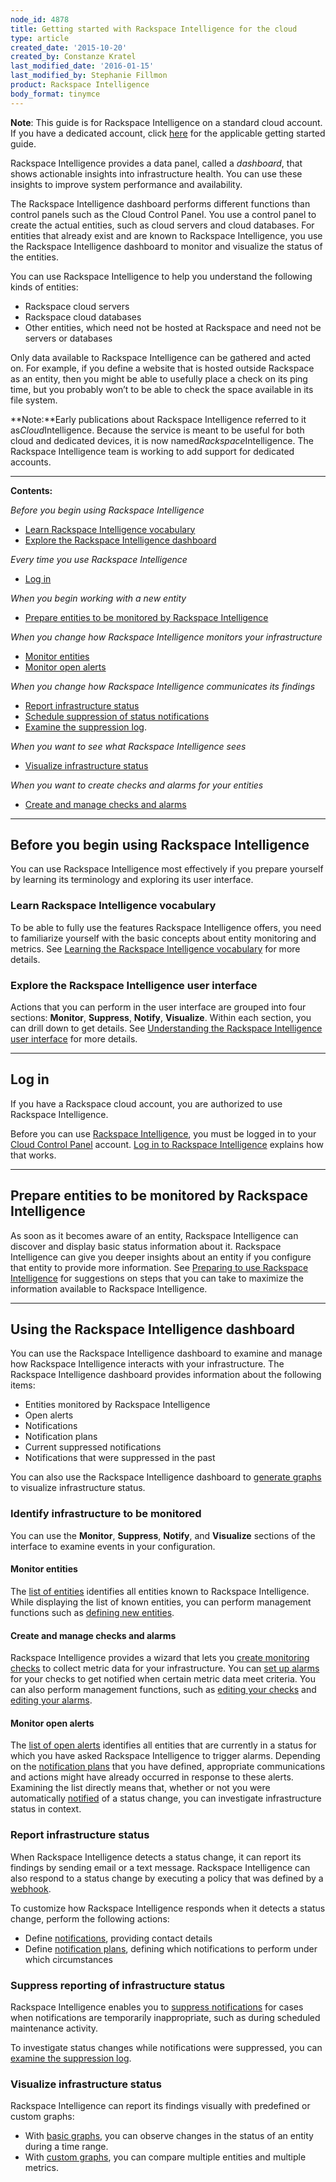 ```yaml
---
node_id: 4878
title: Getting started with Rackspace Intelligence for the cloud
type: article
created_date: '2015-10-20'
created_by: Constanze Kratel
last_modified_date: '2016-01-15'
last_modified_by: Stephanie Fillmon
product: Rackspace Intelligence
body_format: tinymce
---
```


**Note**: This guide is for Rackspace Intelligence on a standard cloud
account. If you have a dedicated account, click
[here](/how-to/getting-started-with-rackspace-intelligence-for-dedicated-accounts)
for the applicable getting started guide.

Rackspace Intelligence provides a data panel, called a *dashboard*, that
shows actionable insights into infrastructure health. You can use these
insights to improve system performance and availability.

The Rackspace Intelligence dashboard performs different functions than
control panels such as the Cloud Control Panel. You use a control panel
to create the actual entities, such as cloud servers and cloud
databases. For entities that already exist and are known to Rackspace
Intelligence, you use the Rackspace Intelligence dashboard to monitor
and visualize the status of the entities.

You can use Rackspace Intelligence to help you understand the following
kinds of entities:

-   Rackspace cloud servers
-   Rackspace cloud databases
-   Other entities, which need not be hosted at Rackspace and need not
    be servers or databases

Only data available to Rackspace Intelligence can be gathered and acted
on. For example, if you define a website that is hosted outside
Rackspace as an entity, then you might be able to usefully place a check
on its ping time, but you probably won&rsquo;t to be able to check the space
available in its file system.

**Note:**Early publications about Rackspace Intelligence referred to it
as*Cloud*Intelligence. Because the service is meant to be useful for
both cloud and dedicated devices, it is now
named*Rackspace*Intelligence. The Rackspace Intelligence team is working
to add support for dedicated accounts.

------------------------------------------------------------------------

**Contents:**

*Before you begin using Rackspace Intelligence*

-   [Learn Rackspace Intelligence vocabulary](#concepts)
-   [Explore the Rackspace Intelligence dashboard](#ui-intro)

*Every time you use Rackspace Intelligence*

-   [Log in](#login)

*When you begin working with a new entity*

-   [Prepare entities to be monitored by Rackspace
    Intelligence](#preparing)

*When you change how Rackspace Intelligence monitors your
infrastructure*

-   [Monitor entities](#monitor-entities)
-   [Monitor open alerts](#monitor-open-alerts)

*When you change how Rackspace Intelligence communicates its findings*

-   [Report infrastructure status](#report-status)
-   [Schedule suppression of status
    notifications](#schedule-suppressions)
-   [E](#examine-log-suppressed)[xamine the suppression
    log](/how-to/examining-the-log-of-alerts-suppressed-by-rackspace-intelligence).

*When you want to see what Rackspace Intelligence sees*

-   [Visualize infrastructure status](#visualize)

*When you want to create checks and alarms for your entities*

-   [Create and manage checks and alarms](#manage-checks-and-alarms)

------------------------------------------------------------------------

Before you begin using Rackspace Intelligence
---------------------------------------------

You can use Rackspace Intelligence most effectively if you prepare
yourself by learning its terminology and exploring its user interface.

### Learn Rackspace Intelligence vocabulary

To be able to fully use the features Rackspace Intelligence offers, you
need to familiarize yourself with the basic concepts about entity
monitoring and metrics. See [Learning the Rackspace Intelligence
vocabulary](/how-to/learning-the-rackspace-intelligence-vocabulary) for
more details.

### Explore the Rackspace Intelligence user interface

Actions that you can perform in the user interface are grouped into four
sections:  **Monitor**, **Suppress**, **Notify**, **Visualize**. Within
each section, you can drill down to get details. See [Understanding the
Rackspace Intelligence user
interface](/how-to/understanding-the-rackspace-intelligence-dashboard-user-interface) for
more details.

------------------------------------------------------------------------

Log in
----------

If you have a Rackspace cloud account, you are authorized to use
Rackspace Intelligence.

Before you can use [Rackspace
Intelligence](https://intelligence.rackspace.com/), you must be logged
in to your [Cloud Control Panel](https://mycloud.rackspace.com/)
account. [Log in to Rackspace
Intelligence](/how-to/logging-in-to-the-rackspace-intelligence-dashboard)
explains how that works.

------------------------------------------------------------------------

Prepare entities to be monitored by Rackspace Intelligence
--------------------------------------------------------------

As soon as it becomes aware of an entity, Rackspace Intelligence can
discover and display basic status information about it. Rackspace
Intelligence can give you deeper insights about an entity if you
configure that entity to provide more information. See [Preparing to use
Rackspace
Intelligence](/how-to/preparing-to-use-rackspace-intelligence) for
suggestions on steps that you can take to maximize the information
available to Rackspace Intelligence.

------------------------------------------------------------------------

Using the Rackspace Intelligence dashboard
----------------------------------------------

You can use the Rackspace Intelligence dashboard to examine and manage
how Rackspace Intelligence interacts with your infrastructure. The
Rackspace Intelligence dashboard provides information about the
following items:

-   Entities monitored by Rackspace Intelligence
-   Open alerts
-   Notifications
-   Notification plans
-   Current suppressed notifications
-   Notifications that were suppressed in the past

You can also use the Rackspace Intelligence dashboard to [generate
graphs](/how-to/getting-started-with-rackspace-intelligence) to
visualize infrastructure status.

### Identify infrastructure to be monitored

You can use the **Monitor**, **Suppress**, **Notify**,
and **Visualize** sections of the interface to examine events in your
configuration.

#### Monitor entities

The [list of
entities](/how-to/monitoring-entities-with-rackspace-intelligence) identifies
all entities known to Rackspace Intelligence. While displaying the list
of known entities, you can perform management functions such
as [defining new
entities](/how-to/monitoring-entities-with-rackspace-intelligence#create-entities).

#### Create and manage checks and alarms

Rackspace Intelligence provides a wizard that lets you [create
monitoring
checks](/how-to/working-with-checks) to
collect metric data for your infrastructure. You can [set up
alarms](/how-to/working-with-alarms) for
your checks to get notified when certain metric data meet criteria. You
can also perform management functions, such as [editing your
checks](/how-to/working-with-checks) and
[editing your
alarms](/how-to/working-with-alarms).

#### Monitor open alerts

The [list of open
alerts](/how-to/monitoring-open-alerts-with-rackspace-intelligence) identifies
all entities that are currently in a status for which you have asked
Rackspace Intelligence to trigger alarms. Depending on the [notification
plans](/how-to/working-with-rackspace-intelligence-notification-plans) that
you have defined, appropriate communications and actions might have
already occurred in response to these alerts. Examining the list
directly means that, whether or not you were
automatically [notified](/how-to/working-with-notifications-in-rackspace-intelligence) of
a status change, you can investigate infrastructure status in context.

### Report infrastructure status

When Rackspace Intelligence detects a status change, it can report its
findings by sending email or a text message. Rackspace Intelligence can
also respond to a status change by executing a policy that was defined
by
a [webhook](http://docs.rackspace.com/cas/api/v1.0/autoscale-gettingstarted/content/Authenticated_Webhooks_and_Anonymous_Webhooks.html).

To customize how Rackspace Intelligence responds when it detects a
status change, perform the following actions:

-   Define [notifications](/how-to/working-with-notifications-in-rackspace-intelligence),
    providing contact details
-   Define [notification
    plans](/how-to/working-with-rackspace-intelligence-notification-plans),
    defining which notifications to perform under which circumstances

### Suppress reporting of infrastructure status

Rackspace Intelligence enables you to [suppress
notifications](/how-to/working-with-notification-suppressions-in-rackspace-intelligence) for
cases when notifications are temporarily inappropriate, such as during
scheduled maintenance activity.

To investigate status changes while notifications were suppressed, you
can [examine the suppression
log](/how-to/examining-the-log-of-alerts-suppressed-by-rackspace-intelligence).

### Visualize infrastructure status

Rackspace Intelligence can report its findings visually with predefined
or custom graphs:

-   With [basic
    graphs](/how-to/viewing-basic-graphs-of-activity-in-rackspace-intelligence),
    you can observe changes in the status of an entity during a
    time range.
-   With [custom
    graphs](/how-to/creating-custom-graphs-of-activity-in-rackspace-intelligence),
    you can compare multiple entities and multiple metrics.


